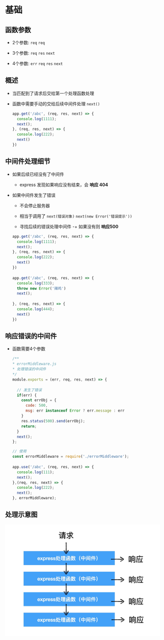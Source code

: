 # 基础

## 函数参数

+ 2个参数: `req` `req`

+ 3个参数: `req` `res` `next`

+ 4个参数: `err` `req` `res` `next`

## 概述

+ 当匹配到了请求后交给第一个处理函数处理

+ 函数中需要手动的交给后续中间件处理 `next()`

  ```javascript
  app.get('/abc', (req, res, next) => {
    console.log(1111);
    next();
  }, (req, res, next) => {
    console.log(222);
    next()
  })
  ```

## 中间件处理细节

+ 如果后续已经没有了中间件

  + express 发现如果响应没有结束，会 **响应 404**

+ 如果中间件发生了错误

  + 不会停止服务器

  + 相当于调用了 `next(错误对象)` `next(new Error('错误提示'))`

  + 寻找后续的错误处理中间件 -+ 如果没有则 **响应500**

  ```javascript
  app.get('/abc', (req, res, next) => {
    console.log(1111);
    next();
  }, (req, res, next) => {
    console.log(222);
    next()
  })

  app.get('/abc', (req, res, next) => {
    console.log(333);
    throw new Error('辣鸡')
    next();

  }, (req, res, next) => {
    console.log(444);
    next()
  })
  ```

## 响应错误的中间件

+ 函数需要4个参数

  ```javascript
  /**
  * errorMiddleware.js
  * 处理错误的中间件
  */
  module.exports = (err, req, res, next) => {

    // 发生了错误
    if(err) {
      const errObj = {
        code: 500,
        msg: err instanceof Error ? err.message : err
      }
      res.status(500).send(errObj);
      return;
    }
    next();
  };
  ```

  ```javascript
  // 使用
  const errorMiddleware = require('./errorMiddleware');

  app.use('/abc', (req, res, next) => {
    console.log(111);
    next();
  },(req, res, next) => {
    console.log(222);
    next();
  }, errorMiddleware);

  ```

## 处理示意图

![中间件示意图](./../images/中间件示意图.jpg)
